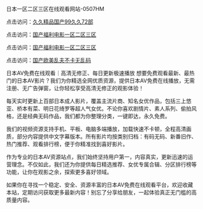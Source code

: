 日本一区二区三区在线观看网站-0507HM

点击访问：<a href="https://bered.pages.dev/">久久精品国产99久久72部</a>

点击访问：<a href="https://fdhf-454.pages.dev/">国产福利电影一区二区三区</a>

点击访问：<a href="https://vassv.pages.dev/">国产福利电影一区二区三区</a>

点击访问：<a href="https://bered.pages.dev/">国产欧美乱夫不卡无乱码</a>

日本AV免费在线观看｜高清无修正、每日更新极速播放
想要免费观看最新、最热门的日本AV影片？我们为你精选全网优质资源，提供日本AV免费在线播放，无需注册、无广告弹窗，让你轻松享受高清无修正的观影体验！

每天实时更新上百部日本成人影片，覆盖主流片商、知名女优作品，包括三上悠亚、桥本有菜、明日花绮罗等超人气女优。不论你喜欢剧情片、素人系列、偷拍风格，还是经典无码作品，我们都为你整理分类，一键即达，永久免费。

我们的视频资源支持手机、平板、电脑多端播放，加载快速不卡顿，全程高清画质，部分内容提供中文字幕版本。所有影片均按类别归档：有码无码、新番旧作、热门推荐、观看排行榜，便于你精准找到喜好影片。

作为专业的日本AV资源站点，我们始终坚持用户第一，内容真实，更新迅速的运营理念。不仅如此，我们还为你提供每日精选推荐、女优专属合辑、分区排行榜等功能，让你在观影之余，探索更多喜好领域。

如果你在寻找一个稳定、安全、资源丰富的日本AV免费在线观看平台，欢迎收藏本站，定期访问获取更多最新内容！别忘了分享给朋友，一起体验真正无门槛的高质量内容。
<span style="display:none;">[Canonical link](）</span>
